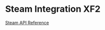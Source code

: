 # Steam Integration XF2

[Steam API Reference](https://developer.valvesoftware.com/wiki/Steam_Web_API)